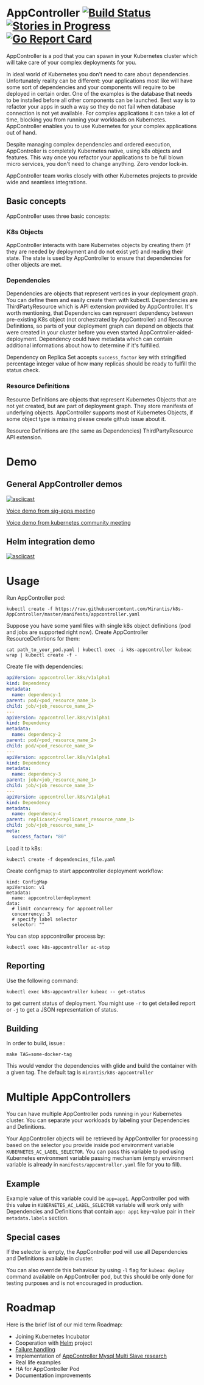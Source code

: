 AppController [![Build Status](https://travis-ci.org/Mirantis/k8s-AppController.svg?branch=master)](https://travis-ci.org/Mirantis/k8s-AppController) [![Stories in Progress](https://badge.waffle.io/Mirantis/k8s-AppController.png?label=in%20progress&title=In%20Progress)](http://waffle.io/Mirantis/k8s-AppController) [![Go Report Card](https://goreportcard.com/badge/github.com/Mirantis/k8s-AppController)](https://goreportcard.com/report/github.com/Mirantis/k8s-AppController)
=============
AppController is a pod that you can spawn in your Kubernetes cluster which will take care of your complex deployments for you.

In ideal world of Kubernetes you don't need to care about dependencies. Unfortunately reality can be different: your applications most like will have some sort of dependencies and your components will require to be deployed in certain order. One of the examples is the database that needs to be installed before all other components can be launched. Best way is to refactor your apps in such a way so they do not fail when database connection is not yet available. For complex applications it can take a lot of time, blocking you from running your workloads on Kubernetes. AppController enables you to use Kubernetes for your complex applications out of hand.

Despite managing complex dependencies and ordered execution, AppController is completely Kubernetes native, using k8s objects and features. This way once you refactor your applications to be full blown micro services, you don't need to change anything. Zero vendor lock-in.

AppController team works closely with other Kubernetes projects to provide wide and seamless integrations.

## Basic concepts

AppController uses three basic concepts:

### K8s Objects

AppController interacts with bare Kubernetes objects by creating them (if they are needed by deployment and do not exist yet) and reading their state. The state is used by AppController to ensure that dependencies for other objects are met.

### Dependencies

Dependencies are objects that represent vertices in your deployment graph. You can define them and easily create them with kubectl. Dependencies are ThirdPartyResource which is API extension provided by AppController. It's worth mentioning, that Dependencies can represent dependency between pre-existing K8s object (not orchestrated by AppController) and Resource Definitions, so parts of your deployment graph can depend on objects that were created in your cluster before you even started AppController-aided-deployment. Dependency could have metadata which can contain additional informations about how to determine if it's fulfilled.

Dependency on Replica Set accepts `success_factor` key with stringified percentage integer value of how many replicas should be ready to fulfill the status check.

### Resource Definitions

Resource Definitions are objects that represent Kubernetes Objects that are not yet created, but are part of deployment graph. They store manifests of underlying objects. AppController supports most of Kubernetes Objects, if some object type is missing please create github issue about it.

Resource Definitions are (the same as Dependencies) ThirdPartyResource API extension.

# Demo


## General AppController demos

[![asciicast](https://asciinema.org/a/c4ujuq2f8mv1cl16h0u5x0sl1.png)](https://asciinema.org/a/c4ujuq2f8mv1cl16h0u5x0sl1)

[Voice demo from sig-apps meeting](https://youtu.be/BXRToNV4Rdw?t=178)

[Voice demo from kubernetes community meeting](https://youtu.be/NzkoocVeFMQ?t=31)

## Helm integration demo

[![asciicast](https://asciinema.org/a/0pzyc1tuyk9ohabohnzenvpbe.png)](https://asciinema.org/a/0pzyc1tuyk9ohabohnzenvpbe)

# Usage

Run AppController pod:

`kubectl create -f https://raw.githubusercontent.com/Mirantis/k8s-AppController/master/manifests/appcontroller.yaml`

Suppose you have some yaml files with single k8s object definitions (pod and jobs are supported right now). Create AppController ResourceDefintions for them:

`cat path_to_your_pod.yaml | kubectl exec -i k8s-appcontroller kubeac wrap | kubectl create -f -`

Create file with dependencies:
```yaml
apiVersion: appcontroller.k8s/v1alpha1
kind: Dependency
metadata:
  name: dependency-1
parent: pod/<pod_resource_name_1>
child: job/<job_resource_name_2>
---
apiVersion: appcontroller.k8s/v1alpha1
kind: Dependency
metadata:
  name: dependency-2
parent: pod/<pod_resource_name_2>
child: pod/<pod_resource_name_3>
---
apiVersion: appcontroller.k8s/v1alpha1
kind: Dependency
metadata:
  name: dependency-3
parent: job/<job_resource_name_1>
child: job/<job_resource_name_3>
---
apiVersion: appcontroller.k8s/v1alpha1
kind: Dependency
metadata:
  name: dependency-4
parent: replicaset/<replicaset_resource_name_1>
child: job/<job_resource_name_1>
meta:
  success_factor: "80"
```
Load it to k8s:

`kubectl create -f dependencies_file.yaml`

Create configmap to start appcontroller deployment workflow:

```
kind: ConfigMap
apiVersion: v1
metadata:
  name: appcontrollerdeployment
data:
  # limit concurrency for appcontroller
  concurrency: 3
  # specify label selector
  selector: ""
```

You can stop appcontroller process by:

`kubectl exec k8s-appcontroller ac-stop`

## Reporting

Use the following command:

`kubectl exec k8s-appcontroller kubeac -- get-status`

to get current status of deployment. You might use `-r` to get detailed report
or `-j` to get a JSON representation of status.

## Building

In order to build, issue::

`make TAG=some-docker-tag`

This would vendor the dependencies with glide and build the container with a
given tag.  The default tag is `mirantis/k8s-appcontroller`

# Multiple AppControllers

You can have multiple AppController pods running in your Kubernetes cluster. You can separate your workloads by labeling your Dependencies and Definitions.

Your AppController objects will be retrieved by AppController for processing based on the selector you provide inside pod environment variable `KUBERNETES_AC_LABEL_SELECTOR`. You can pass this variable to pod using Kubernetes environment variable passing mechanism (empty environment variable is already in `manifests/appcontroller.yaml` file for you to fill).

## Example

Example value of this variable could be `app=app1`. AppController pod with this value in `KUBERNETES_AC_LABEL_SELECTOR` variable will work only with Dependencies and Definitions that contain `app: app1` key-value pair in their `metadata.labels` section.


## Special cases
If the selector is empty, the AppController pod will use all Dependencies and Definitions available in cluster.

You can also override this behaviour by using `-l` flag for `kubeac deploy` command available on AppController pod, but this should be only done for testing purposes and is not encouraged in production.



# Roadmap

Here is the brief list of our mid term Roadmap:

* Joining Kubernetes Incubator
* Cooperation with [Helm](https://github.com/kubernetes/helm) project
* [Failure handling](https://github.com/Mirantis/k8s-AppController/blob/master/docs/research/failure-handling.md)
* Implementation of [AppController Mysql Multi Slave research](https://github.com/Mirantis/k8s-AppController/blob/master/docs/research/lcm.md)
* Real life examples
* HA for AppController Pod
* Documentation improvements
